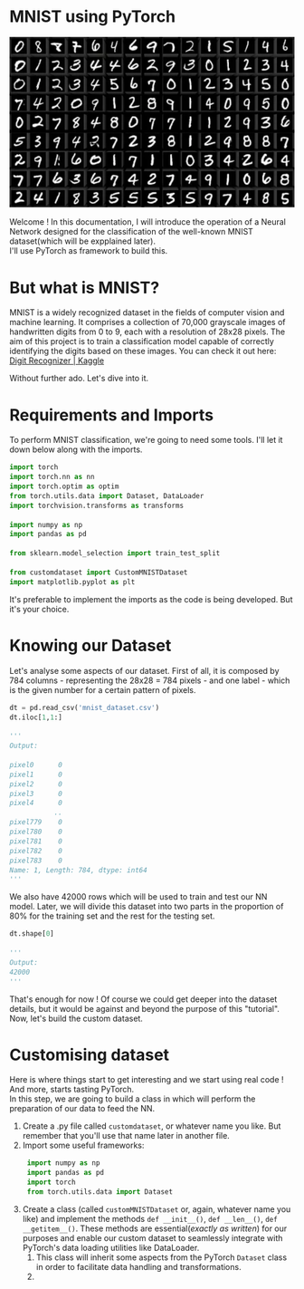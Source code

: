 # MNIST using PyTorch

<p align="center">
    <img src="figure1.webp" alt="My image">
</p>

Welcome ! In this documentation, I will introduce the operation of a Neural Network designed for the classification of the well-known MNIST dataset(which will be expplained later).  
I'll use PyTorch as framework to build this.

# But what is MNIST?
MNIST is a widely recognized dataset in the fields of computer vision and machine learning. It comprises a collection of 70,000 grayscale images of handwritten digits from 0 to 9, each with a resolution of 28x28 pixels. The aim of this project is to train a classification model capable of correctly identifying the digits based on these images. You can check it out here: [Digit Recognizer | Kaggle](https://www.kaggle.com/competitions/digit-recognizer)

Without further ado. Let's dive into it.  

# Requirements and Imports
To perform MNIST classification, we're going to need some tools. I'll let it down below along with the imports.  

```python
import torch
import torch.nn as nn
import torch.optim as optim
from torch.utils.data import Dataset, DataLoader
import torchvision.transforms as transforms

import numpy as np
import pandas as pd

from sklearn.model_selection import train_test_split

from customdataset import CustomMNISTDataset
import matplotlib.pyplot as plt

```
It's preferable to implement the imports as the code is being developed. But it's your choice.

# Knowing our Dataset  

Let's analyse some aspects of our dataset. First of all, it is composed by 784 columns - representing the 28x28 = 784 pixels - and one label - which is the given number for a certain pattern of pixels.  
```python
dt = pd.read_csv('mnist_dataset.csv')
dt.iloc[1,1:]

'''
Output:

pixel0      0
pixel1      0
pixel2      0
pixel3      0
pixel4      0
           ..
pixel779    0
pixel780    0
pixel781    0
pixel782    0
pixel783    0
Name: 1, Length: 784, dtype: int64
'''
```

We also have 42000 rows which will be used to train and test our NN model. Later, we will divide this dataset into two parts in the proportion of 80% for the training set and the rest for the testing set.  

```python
dt.shape[0]

'''
Output:
42000
'''
```

That's enough for now ! Of course we could get deeper into the dataset details, but it would be against and beyond the purpose of this "tutorial". Now, let's build the custom dataset.

# Customising dataset

Here is where things start to get interesting and we start using real code ! And more, starts tasting PyTorch.  
In this step, we are going to build a class in which will perform the preparation of our data to feed the NN.  

1. Create a .py file called `customdataset`, or whatever name you like. But remember that you'll use that name later in another file.
2. Import some useful frameworks:
   ```python
    import numpy as np
    import pandas as pd
    import torch
    from torch.utils.data import Dataset
   ```
3. Create a class (called `customMNISTDataset` or, again, whatever name you like) and implement the methods `def __init__()`, `def __len__()`, `def __getitem__()`. These methods are essential(*exactly as written*) for our purposes and enable our custom dataset to seamlessly integrate with PyTorch's data loading utilities like DataLoader.
   1. This class will inherit some aspects from the PyTorch `Dataset` class in order to facilitate data handling and transformations.
   2. 




